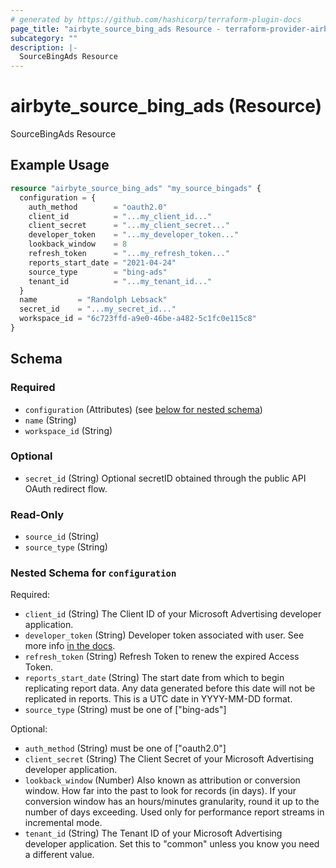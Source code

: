 ```yaml
---
# generated by https://github.com/hashicorp/terraform-plugin-docs
page_title: "airbyte_source_bing_ads Resource - terraform-provider-airbyte"
subcategory: ""
description: |-
  SourceBingAds Resource
---
```


# airbyte_source_bing_ads (Resource)

SourceBingAds Resource

## Example Usage

```terraform
resource "airbyte_source_bing_ads" "my_source_bingads" {
  configuration = {
    auth_method        = "oauth2.0"
    client_id          = "...my_client_id..."
    client_secret      = "...my_client_secret..."
    developer_token    = "...my_developer_token..."
    lookback_window    = 8
    refresh_token      = "...my_refresh_token..."
    reports_start_date = "2021-04-24"
    source_type        = "bing-ads"
    tenant_id          = "...my_tenant_id..."
  }
  name         = "Randolph Lebsack"
  secret_id    = "...my_secret_id..."
  workspace_id = "6c723ffd-a9e0-46be-a482-5c1fc0e115c8"
}
```

<!-- schema generated by tfplugindocs -->
## Schema

### Required

- `configuration` (Attributes) (see [below for nested schema](#nestedatt--configuration))
- `name` (String)
- `workspace_id` (String)

### Optional

- `secret_id` (String) Optional secretID obtained through the public API OAuth redirect flow.

### Read-Only

- `source_id` (String)
- `source_type` (String)

<a id="nestedatt--configuration"></a>
### Nested Schema for `configuration`

Required:

- `client_id` (String) The Client ID of your Microsoft Advertising developer application.
- `developer_token` (String) Developer token associated with user. See more info <a href="https://docs.microsoft.com/en-us/advertising/guides/get-started?view=bingads-13#get-developer-token"> in the docs</a>.
- `refresh_token` (String) Refresh Token to renew the expired Access Token.
- `reports_start_date` (String) The start date from which to begin replicating report data. Any data generated before this date will not be replicated in reports. This is a UTC date in YYYY-MM-DD format.
- `source_type` (String) must be one of ["bing-ads"]

Optional:

- `auth_method` (String) must be one of ["oauth2.0"]
- `client_secret` (String) The Client Secret of your Microsoft Advertising developer application.
- `lookback_window` (Number) Also known as attribution or conversion window. How far into the past to look for records (in days). If your conversion window has an hours/minutes granularity, round it up to the number of days exceeding. Used only for performance report streams in incremental mode.
- `tenant_id` (String) The Tenant ID of your Microsoft Advertising developer application. Set this to "common" unless you know you need a different value.


